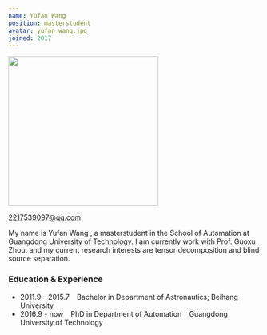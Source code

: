 ```yaml
---
name: Yufan Wang
position: masterstudent
avatar: yufan_wang.jpg 
joined: 2017 
---
```


<!-- 
name: 你的名字 
position: 博士生写 phdstudent, 硕士生写 masterstudent, 本科生写 undergraduatestudent
avatar: 个人正面照的名字，发给我时那张图片要对应着这个名字，如jinshi_yu.png
joined: 加入实验室年份
 -->

<!-- (不用管，也不要删 -->
<img width="300" src="{{site.baseurl}}/images/people/{{page.avatar}}" data-action="zoom">

<!-- 你们的邮箱，自行替换 -->
<i class="fa fa-envelope-o"></i> 2217539097@qq.com <br> 

<!-- 将githubname改成你的github的name, 不写的话，可以删掉它 -->


<!-- 个人简介，好好写 -->
My name is Yufan Wang , a masterstudent in the School of Automation at Guangdong University of Technology. I am currently work with Prof. Guoxu Zhou, and my current research interests are tensor decomposition and blind source separation.


<!-- 学习及经历等： -->
### Education & Experience

- 2011.9 - 2015.7 &ensp; Bachelor in Department of Astronautics;  Beihang University
- 2016.9 - now &ensp; PhD in Department of Automation &ensp; Guangdong University of Technology

